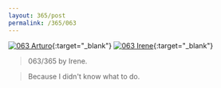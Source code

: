 ```yaml
---
layout: 365/post
permalink: /365/063
---
```


[![063 Arturo](https://c2.staticflickr.com/6/5730/20667615450_6c50f5ff98_c.jpg)](https://www.flickr.com/photos/131440297@N08/20667615450/){:target="_blank"}
[![063 Irene](https://c1.staticflickr.com/1/658/20814182832_d9a86def6c_c.jpg)](https://www.flickr.com/photos/25124902@N04/20814182832/){:target="_blank"}


> 063/365 by Irene.

> Because I didn't know what to do.
